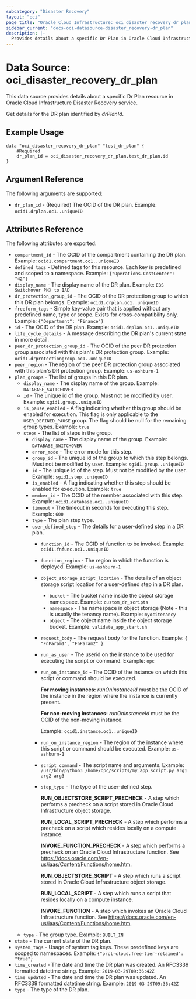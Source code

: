 ```yaml
---
subcategory: "Disaster Recovery"
layout: "oci"
page_title: "Oracle Cloud Infrastructure: oci_disaster_recovery_dr_plan"
sidebar_current: "docs-oci-datasource-disaster_recovery-dr_plan"
description: |-
  Provides details about a specific Dr Plan in Oracle Cloud Infrastructure Disaster Recovery service
---
```


# Data Source: oci_disaster_recovery_dr_plan
This data source provides details about a specific Dr Plan resource in Oracle Cloud Infrastructure Disaster Recovery service.

Get details for the DR plan identified by *drPlanId*.

## Example Usage

```hcl
data "oci_disaster_recovery_dr_plan" "test_dr_plan" {
	#Required
	dr_plan_id = oci_disaster_recovery_dr_plan.test_dr_plan.id
}
```

## Argument Reference

The following arguments are supported:

* `dr_plan_id` - (Required) The OCID of the DR plan.  Example: `ocid1.drplan.oc1..uniqueID` 


## Attributes Reference

The following attributes are exported:

* `compartment_id` - The OCID of the compartment containing the DR plan.  Example: `ocid1.compartment.oc1..uniqueID` 
* `defined_tags` - Defined tags for this resource. Each key is predefined and scoped to a namespace.  Example: `{"Operations.CostCenter": "42"}` 
* `display_name` - The display name of the DR plan.  Example: `EBS Switchover PHX to IAD` 
* `dr_protection_group_id` - The OCID of the DR protection group to which this DR plan belongs.  Example: `ocid1.drplan.oc1..uniqueID` 
* `freeform_tags` - Simple key-value pair that is applied without any predefined name, type or scope. Exists for cross-compatibility only.  Example: `{"Department": "Finance"}` 
* `id` - The OCID of the DR plan.  Example: `ocid1.drplan.oc1..uniqueID` 
* `life_cycle_details` - A message describing the DR plan's current state in more detail. 
* `peer_dr_protection_group_id` - The OCID of the peer DR protection group associated with this plan's DR protection group.  Example: `ocid1.drprotectiongroup.oc1..uniqueID` 
* `peer_region` - The region of the peer DR protection group associated with this plan's DR protection group.  Example: `us-ashburn-1` 
* `plan_groups` - The list of groups in this DR plan. 
	* `display_name` - The display name of the group.  Example: `DATABASE_SWITCHOVER` 
	* `id` - The unique id of the group. Must not be modified by user.  Example: `sgid1.group..uniqueID` 
	* `is_pause_enabled` - A flag indicating whether this group should be enabled for execution. This flag is only applicable to the `USER_DEFINED_PAUSE` group. The flag should be null for the remaining group types.  Example: `true` 
	* `steps` - The list of steps in the group. 
		* `display_name` - The display name of the group.  Example: `DATABASE_SWITCHOVER` 
		* `error_mode` - The error mode for this step. 
		* `group_id` - The unique id of the group to which this step belongs. Must not be modified by user.  Example: `sgid1.group..uniqueID` 
		* `id` - The unique id of the step. Must not be modified by the user.  Example: `sgid1.step..uniqueID` 
		* `is_enabled` - A flag indicating whether this step should be enabled for execution.  Example: `true` 
		* `member_id` - The OCID of the member associated with this step.  Example: `ocid1.database.oc1..uniqueID` 
		* `timeout` - The timeout in seconds for executing this step.  Example: `600` 
		* `type` - The plan step type. 
		* `user_defined_step` - The details for a user-defined step in a DR plan.
			* `function_id` - The OCID of function to be invoked.  Example: `ocid1.fnfunc.oc1..uniqueID` 
			* `function_region` - The region in which the function is deployed.  Example: `us-ashburn-1` 
			* `object_storage_script_location` - The details of an object storage script location for a user-defined step in a DR plan.
				* `bucket` - The bucket name inside the object storage namespace.  Example: `custom_dr_scripts` 
				* `namespace` - The namespace in object storage (Note - this is usually the tenancy name).  Example: `myocitenancy` 
				* `object` - The object name inside the object storage bucket.  Example: `validate_app_start.sh` 
			* `request_body` - The request body for the function.  Example: `{ "FnParam1", "FnParam2" }` 
			* `run_as_user` - The userid on the instance to be used for executing the script or command.  Example: `opc` 
			* `run_on_instance_id` - The OCID of the instance on which this script or command should be executed.  

				**For moving instances:** *runOnInstanceId* must be the OCID of the instance in the region where the  instance is currently present.  

				**For non-moving instances:** *runOnInstanceId* must be the OCID of the non-moving instance.  

				Example: `ocid1.instance.oc1..uniqueID` 
			* `run_on_instance_region` - The region of the instance where this script or command should be executed.  Example: `us-ashburn-1` 
			* `script_command` - The script name and arguments.  Example: `/usr/bin/python3 /home/opc/scripts/my_app_script.py arg1 arg2 arg3` 
			* `step_type` - The type of the user-defined step.

				**RUN_OBJECTSTORE_SCRIPT_PRECHECK** - A step which performs a precheck on a script stored in Oracle Cloud Infrastructure object storage.

				**RUN_LOCAL_SCRIPT_PRECHECK** - A step which performs a precheck on a script which resides locally on a compute instance.

				**INVOKE_FUNCTION_PRECHECK** - A step which performs a precheck on an Oracle Cloud Infrastructure function. See https://docs.oracle.com/en-us/iaas/Content/Functions/home.htm.

				**RUN_OBJECTSTORE_SCRIPT** - A step which runs a script stored in Oracle Cloud Infrastructure object storage.

				**RUN_LOCAL_SCRIPT** - A step which runs a script that resides locally on a compute instance.

				**INVOKE_FUNCTION** - A step which invokes an Oracle Cloud Infrastructure function. See https://docs.oracle.com/en-us/iaas/Content/Functions/home.htm. 
	* `type` - The group type.  Example: `BUILT_IN` 
* `state` - The current state of the DR plan. 
* `system_tags` - Usage of system tag keys. These predefined keys are scoped to namespaces.  Example: `{"orcl-cloud.free-tier-retained": "true"}` 
* `time_created` - The date and time the DR plan was created. An RFC3339 formatted datetime string.  Example: `2019-03-29T09:36:42Z` 
* `time_updated` - The date and time the DR plan was updated. An RFC3339 formatted datetime string.  Example: `2019-03-29T09:36:42Z` 
* `type` - The type of the DR plan. 

